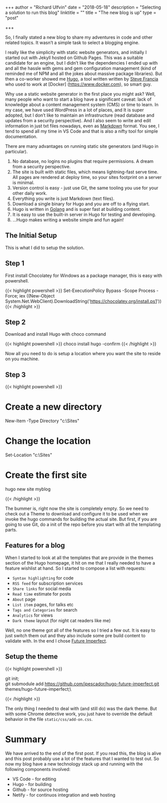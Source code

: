 +++
author = "Richard Ulfvin"
date = "2018-05-18"
description = "Selecting a solution to run this blog"
linktitle = ""
title = "The new blog is up"
type = "post"

+++

So, I finally stated a new blog to share my adventures in code and other related topics. It wasn’t a simple task to select a blogging engine.

I really like the simplicity with static website generators, and initially I started out with Jekyll hosted on Github Pages. This was a suitable candidate for an engine, but I didn’t like the dependencies I ended up with and all the hassle with gems and gem configuration management (kind of reminded me of NPM and all the jokes about massive package libraries). But then a co-worker showed me [Hugo](https://gohugo.io), a tool written written by [Steve Francia](https://github.com/spf13) who used to work at [Docker] (https://www.docker.com), so smart guy.

Why use a static website generator in the first place you might ask? Well, many people who want to start a blog have a significant caveat: lack of knowledge about a content management system (CMS) or time to learn. In my case, we have used WordPress in a lot of places, and It is super adopted, but I don’t like to maintain an infrastructure (read database and updates from a security perspective). And I also seem to write and edit information in just txt files nowadays, even as [Markdown](https://www.markdownguide.org/) format. You see, I tend to spend all my time in VS Code and that is also a nifty tool for simple documentation.

There are many advantages on running static site generators (and Hugo in particular).

1. No database, no logins no plugins that require permissions. A dream from a security perspective.
2. The site is built with static files, which means lightning-fast serve time. All pages are rendered at deploy time, so your sites footprint on a server is minimal.
3. Version control is easy - just use Git, the same tooling you use for your other daily work.
4. Everything you write is just Markdown (text files).
5. Download a single binary for Hugo and you are off to a flying start.
6. Hugo is written in [Golang](https://golang.org/) and is super fast at building content. 
7. It is easy to use the built-in server in Hugo for testing and developing. 
8. …Hugo makes writing a website simple and fun again!

## The Initial Setup
This is what I did to setup the solution.

## Step 1
First install Chocolatey for Windows as a package manager, this is easy with powershell.

{{< highlight powershell >}}
Set-ExecutionPolicy Bypass -Scope Process -Force; iex ((New-Object System.Net.WebClient).DownloadString('https://chocolatey.org/install.ps1'))
{{< /highlight >}}

## Step 2
Download and install Hugo with choco command

{{< highlight powershell >}}
choco install hugo -confirm
{{< /highlight >}}

Now all you need to do is setup a location where you want the site to reside on you machine.

## Step 3

{{< highlight powershell >}}
# Create a new directory
New-Item -Type Directory "c:\Sites"

# Change the location
Set-Location "c:\Sites"

# Create the first site
hugo new site myblog

{{< /highlight >}}

The bummer is, right now the site is completely empty. So we need to check out a Theme to download and configure it to be used when we invoke the hugo commands for building the actual site. But first, if you are going to use Git, do a init of the repo before you start with all the templating parts.

## Features for a blog
When I started to look at all the templates that are provide in the themes section of the Hugo homepage, it hit on me that I really needed to have a feature wishlist at hand. So I started to compose a list with requests:

* ```Syntax highlighting``` for code
* ```RSS feed``` for subscription services
* ```Share links``` for social media
* ```Read time``` estimate for posts
* ```About``` page
* ```List item``` pages, for talks etc
* ```Tags and Categories``` for search
* ```Analytics``` for views
* ```Dark theme``` layout (for night cat readers like me)

Well, no one theme got all of the features so I tried a few out. It is easy to just switch them out and they also include some pre build content to validate with. In the end I chose [Future Imperfect](https://themes.gohugo.io/future-imperfect/). 

## Setup the theme
{{< highlight powershell >}}

git init;\
git submodule add https://github.com/jpescador/hugo-future-imperfect.git themes/hugo-future-imperfect;\

{{< /highlight >}}

The only thing I needed to deal with (and still do) was the dark theme. But with some Chrome detective work, you just have to override the default behavior in the file ```static/css/add-on.css```.

# Summary
We have arrived to the end of the first post. If you read this, the blog is alive and this post probably use a lot of the features that I wanted to test out.
So now my blog have a new technology stack up and running with the following components involved:

* VS Code - for editing
* Hugo - for building 
* Github - for source hosting
* Netify - for continuos integration and web hosting